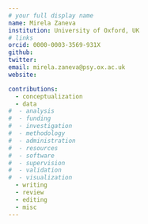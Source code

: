 ```yaml
---
# your full display name
name: Mirela Zaneva
institution: University of Oxford, UK
# links
orcid: 0000-0003-3569-931X
github:
twitter:
email: mirela.zaneva@psy.ox.ac.uk
website:

contributions:
  - ​conceptualization
  - data
#  - analysis
#  - funding​
#  - ​investigation
#  - ​methodology
#  - administration​
#  - ​resources
#  - ​software
#  - ​supervision
#  - ​validation
#  - ​visualization
  - writing
  - review
  - editing
  - misc
---
```

